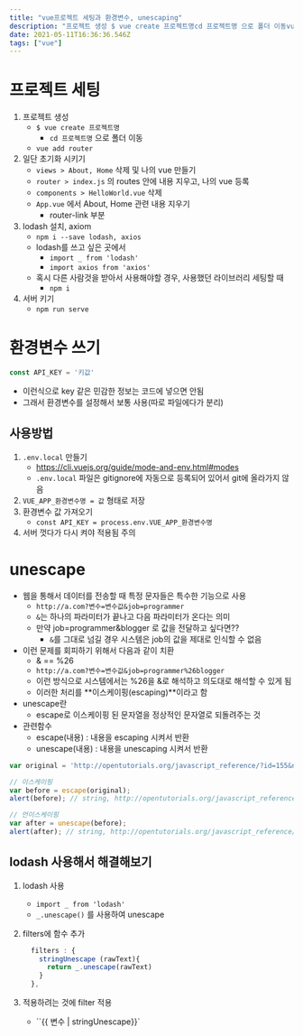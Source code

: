 ```yaml
---
title: "vue프로젝트 세팅과 환경변수, unescaping"
description: "프로젝트 생성 $ vue create 프로젝트명cd 프로젝트명 으로 폴더 이동vue add router일단 초기화 시키기views > About, Home 삭제 및 나의 vue 만들기router > index.js 의 routes 안에 내용 지우고, 나의 vue 등록c"
date: 2021-05-11T16:36:36.546Z
tags: ["vue"]
---
```

# 프로젝트 세팅

1. 프로젝트 생성 
   - `$ vue create 프로젝트명`
     - `cd 프로젝트명` 으로 폴더 이동
   - `vue add router`
2. 일단 초기화 시키기
   -  `views > About, Home` 삭제 및 나의 vue 만들기
   -  `router > index.js` 의 routes 안에 내용 지우고, 나의 vue 등록
   -  `components > HelloWorld.vue` 삭제
   -  `App.vue` 에서 About, Home 관련 내용 지우기
      - router-link 부분
3. lodash 설치, axiom
   - `npm i --save lodash, axios`
   - lodash를 쓰고 싶은 곳에서 
     - `import _ from 'lodash'`
     - `import axios from 'axios'`
   - 혹시 다른 사람것을 받아서 사용해야할 경우, 사용했던 라이브러리 세팅할 때
     - `npm i `
4. 서버 키기
   - `npm run serve`




# 환경변수 쓰기

```js
const API_KEY = '키값'
```

- 이런식으로 key 같은 민감한 정보는 코드에 넣으면 안됨
- 그래서 환경변수를 설정해서 보통 사용(따로 파일에다가 분리)




## 사용방법

1. `.env.local` 만들기
   - https://cli.vuejs.org/guide/mode-and-env.html#modes
   - `.env.local` 파일은 gitignore에 자동으로 등록되어 있어서 git에 올라가지 않음
2. `VUE_APP_환경변수명 = 값` 형태로 저장
3. 환경변수 값 가져오기
   - `const API_KEY = process.env.VUE_APP_환경변수명`
4. 서버 껏다가 다시 켜야 적용됨 주의




# unescape

- 웹을 통해서 데이터를 전송할 때 특정 문자들은 특수한 기능으로 사용
  - `http://a.com?변수=변수값&job=programmer `
  - `&`는 하나의 파라미터가 끝나고 다음 파라미터가 온다는 의미
  - 만약 job=programmer&blogger 로 값을 전달하고 싶다면??
    - `&`를 그대로 넘길 경우 시스템은 job의 값을 제대로 인식할 수 없음
- 이런 문제를 회피하기 위해서 다음과 같이 치환
  - & == %26
  - `http://a.com?변수=변수값&job=programmer%26blogger  `
  - 이런 방식으로 시스템에서는 %26을 &로 해석하고 의도대로 해석할 수 있게 됨
  - 이러한 처리를 **이스케이핑(escaping)**이라고 함
- unescape란
  - escape로 이스케이핑 된 문자열을 정상적인 문자열로 되돌려주는 것
- 관련함수
  - escape(내용) : 내용을 escaping 시켜서 반환
  - unescape(내용) : 내용을 unescaping 시켜서 반환

```js
var original = 'http://opentutorials.org/javascript_reference/?id=155&name=안녕하세요'

// 이스케이핑
var before = escape(original);
alert(before); // string, http://opentutorials.org/javascript_reference/?id=155&name=%EC%95%88%EB%85%95%ED%95%98%EC%84%B8%EC%9A%94

// 언이스케이핑
var after = unescape(before);
alert(after); // string, http://opentutorials.org/javascript_reference/?id=155&name=안녕하세요
```




## lodash 사용해서 해결해보기

1. lodash 사용

   - `import _ from 'lodash'`
   - `_.unescape()` 를 사용하여 unescape

2. filters에 함수 추가

   ```js
     filters : {
       stringUnescape (rawText){
         return _.unescape(rawText)
       }
     },
   ```

3. 적용하려는 것에 filter 적용

   - ``{{ 변수 | stringUnescape}}`

